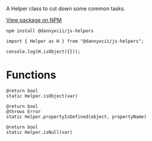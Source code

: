 A Helper class to cut down some common tasks.

[View package on NPM](https://www.npmjs.com/package/@dannyxcii/js-helpers)

```
npm install @dannyxcii/js-helpers
```

```
import { Helper as H } from "@dannyxcii/js-helpers";

console.log(H.isObject({}));
```

# Functions

```
@return bool
static Helper.isObject(var)
```

```
@return bool
@throws Error
static Helper.propertyIsDefined(object, propertyName)
```


```
@return bool
static Helper.isNull(var)
```